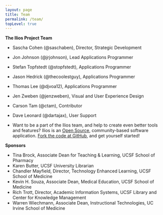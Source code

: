 ```yaml
---
layout: page
title: Team
permalink: /team/
topLevel: true
---
```

 **The Ilios Project Team**

- Sascha Cohen (@saschaben), Director, Strategic Development
- Jon Johnson (@jrjohnson), Lead Applications Programmer
- Stefan Topfstedt (@stopfstedt), Applications Programmer
- Jason Hedrick (@thecoolestguy), Applications Programmer
- Thomas Lee (@djvoa12), Applications Programmer
- Jen Zweben (@jenzweben), Visual and User Experience Design
- Carson Tam (@ctam), Contributor
- Dave Leonard (@dartajax), User Support


- Want to be a part of the Ilios team, and help to create even better tools and features? Ilios is an [Open Source](http://opensource.org/), community-based software application. [Fork the code at GitHub](https://github.com/ilios), and get yourself started!
 
**Sponsors**

- Tina Brock, Associate Dean for Teaching & Learning, UCSF School of Pharmacy
- Karen Butter, UCSF University Librarian
- Chandler Mayfield, Director, Technology Enhanced Learning, UCSF School of Medicine
- Kevin H. Souza, Associate Dean, Medical Education, UCSF School of Medicine
- Rich Trott, Director, Academic Information Systems, UCSF Library and Center for Knowledge Management
- Warren Wiechmann, Associate Dean, Instructional Technologies, UC Irvine School of Medicine
